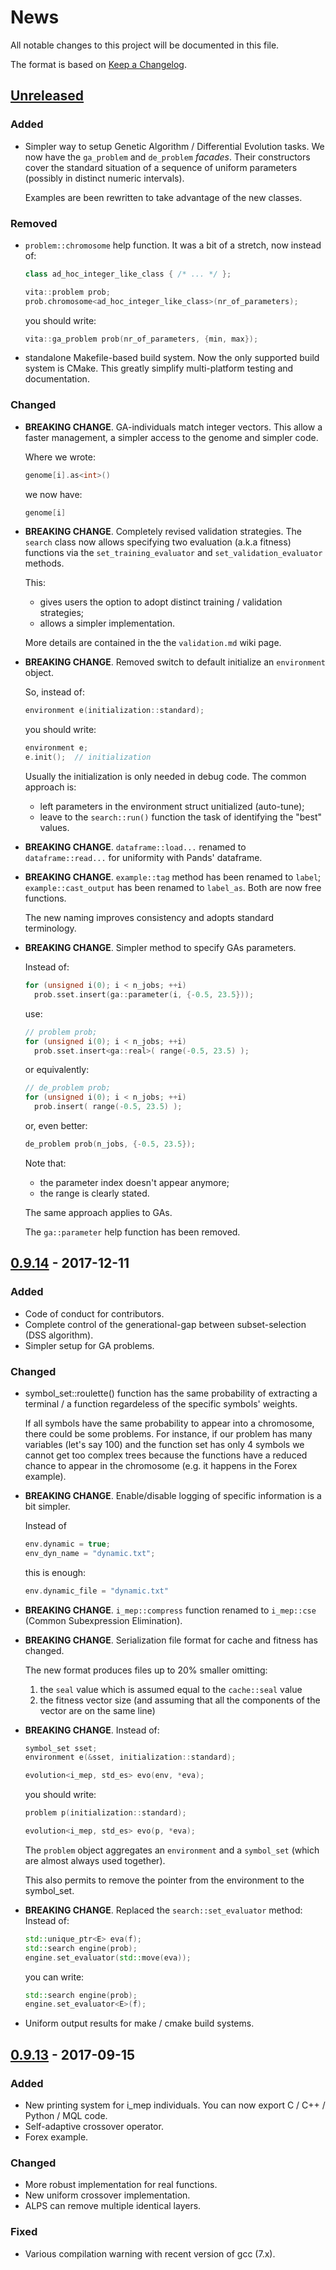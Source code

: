 # News
All notable changes to this project will be documented in this file.

The format is based on [Keep a Changelog](http://keepachangelog.com/en/1.0.0/).

## [Unreleased]

### Added
- Simpler way to setup Genetic Algorithm / Differential Evolution tasks. We now have the `ga_problem` and `de_problem` *facades*. Their constructors cover the standard situation of a sequence of uniform parameters (possibly in distinct numeric intervals).

  Examples are been rewritten to take advantage of the new classes.

### Removed
- `problem::chromosome` help function. It was a bit of a stretch, now instead of:

  ```C++
  class ad_hoc_integer_like_class { /* ... */ };

  vita::problem prob;
  prob.chromosome<ad_hoc_integer_like_class>(nr_of_parameters);
  ```

  you should write:

  ```C++
  vita::ga_problem prob(nr_of_parameters, {min, max});
  ```
- standalone Makefile-based build system. Now the only supported build system is CMake. This greatly simplify multi-platform testing and documentation.

### Changed
- **BREAKING CHANGE**. GA-individuals match integer vectors. This allow a faster management, a simpler access to the genome and simpler code.

  Where we wrote:

  ```C++
  genome[i].as<int>()
  ```

  we now have:

  ```C++
  genome[i]
  ```

- **BREAKING CHANGE**. Completely revised validation strategies. The `search`
  class now allows specifying two evaluation (a.k.a fitness) functions via the
  `set_training_evaluator` and `set_validation_evaluator` methods.

  This:
  - gives users the option to adopt distinct training / validation
    strategies;
  - allows a simpler implementation.

  More details are contained in the the `validation.md` wiki page.

- **BREAKING CHANGE**. Removed switch to default initialize an `environment` object.

  So, instead of:

  ```C++
  environment e(initialization::standard);
  ```

  you should write:

  ```C++
  environment e;
  e.init();  // initialization
  ```

  Usually the initialization is only needed in debug code. The common approach is:
  - left parameters in the environment struct unitialized (auto-tune);
  - leave to the `search::run()` function the task of identifying the
    "best" values.

- **BREAKING CHANGE**. `dataframe::load...` renamed to `dataframe::read...` for uniformity with Pands' dataframe.

- **BREAKING CHANGE**. `example::tag` method has been renamed to `label`; `example::cast_output` has been renamed to `label_as`. Both are now free functions.

  The new naming improves consistency and adopts standard terminology.


- **BREAKING CHANGE**. Simpler method to specify GAs parameters.

  Instead of:
  ```C++
  for (unsigned i(0); i < n_jobs; ++i)
    prob.sset.insert(ga::parameter(i, {-0.5, 23.5}));
  ```

  use:
  ```C++
  // problem prob;
  for (unsigned i(0); i < n_jobs; ++i)
    prob.sset.insert<ga::real>( range(-0.5, 23.5) );
  ```

  or equivalently:
  ```C++
  // de_problem prob;
  for (unsigned i(0); i < n_jobs; ++i)
    prob.insert( range(-0.5, 23.5) );
  ```

  or, even better:
  ```C++
  de_problem prob(n_jobs, {-0.5, 23.5});
  ```

  Note that:
  - the parameter index doesn't appear anymore;
  - the range is clearly stated.

  The same approach applies to GAs.

  The `ga::parameter` help function has been removed.

## [0.9.14] - 2017-12-11

### Added
- Code of conduct for contributors.
- Complete control of the generational-gap between subset-selection (DSS
  algorithm).
- Simpler setup for GA problems.

### Changed
- symbol_set::roulette() function has the same probability of extracting a
  terminal / a function regardeless of the specific symbols' weights.

  If all symbols have the same probability to appear into a chromosome, there
  could be some problems.
  For instance, if our problem has many variables (let's say 100) and the
  function set has only 4 symbols we cannot get too complex trees because the
  functions have a reduced chance to appear in the chromosome (e.g. it
  happens in the Forex example).

- **BREAKING CHANGE**. Enable/disable logging of specific information is a bit
  simpler.

  Instead of
  ```C++
  env.dynamic = true;
  env_dyn_name = "dynamic.txt";
  ```

  this is enough:

  ```C++
  env.dynamic_file = "dynamic.txt"
  ```

- **BREAKING CHANGE**. `i_mep::compress` function renamed to `i_mep::cse`
  (Common Subexpression Elimination).

- **BREAKING CHANGE**. Serialization file format for cache and fitness has
  changed.

  The new format produces files up to 20% smaller omitting:
  1. the `seal` value which is assumed equal to the `cache::seal` value
  2. the fitness vector size (and assuming that all the components of the
     vector are on the same line)

- **BREAKING CHANGE**. Instead of:

  ```C++
  symbol_set sset;
  environment e(&sset, initialization::standard);

  evolution<i_mep, std_es> evo(env, *eva);
  ```

  you should write:

  ```C++
  problem p(initialization::standard);

  evolution<i_mep, std_es> evo(p, *eva);
  ```

  The `problem` object aggregates an `environment` and a `symbol_set` (which
  are almost always used together).

  This also permits to remove the pointer from the environment to the
  symbol_set.

- **BREAKING CHANGE**. Replaced the `search::set_evaluator` method:
  Instead of:

  ```C++
  std::unique_ptr<E> eva(f);
  std::search engine(prob);
  engine.set_evaluator(std::move(eva));
  ```

  you can write:

  ```C++
  std::search engine(prob);
  engine.set_evaluator<E>(f);
  ```

- Uniform output results for make / cmake build systems.


## [0.9.13] - 2017-09-15

### Added
- New printing system for i_mep individuals. You can now export C / C++ / Python / MQL code.
- Self-adaptive crossover operator.
- Forex example.

### Changed
- More robust implementation for real functions.
- New uniform crossover implementation.
- ALPS can remove multiple identical layers.

### Fixed
- Various compilation warning with recent version of gcc (7.x).


[Unreleased]: https://github.com/morinim/vita/compare/v0.9.14...HEAD
[0.9.14]: https://github.com/morinim/vita/compare/v0.9.13...v0.9.14
[0.9.13]: https://github.com/morinim/vita/compare/v0.9.12...v0.9.13
